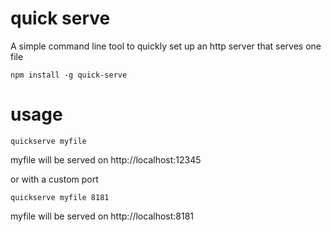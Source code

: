 # quick serve
A simple command line tool to quickly set up an http server that serves one file

```
npm install -g quick-serve
```

# usage
```
quickserve myfile
```
myfile will be served on http://localhost:12345

or with a custom port
```
quickserve myfile 8181
```
myfile will be served on http://localhost:8181